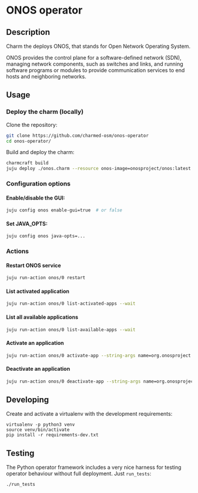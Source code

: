 # ONOS operator

## Description

Charm the deploys ONOS, that stands for Open Network Operating System.

ONOS provides the control plane for a software-defined network (SDN), managing network components, such as switches and links, and running software programs or modules to provide communication services to end hosts and neighboring networks.

## Usage

### Deploy the charm (locally)

Clone the repository:

```bash
git clone https://github.com/charmed-osm/onos-operator
cd onos-operator/
```

Build and deploy the charm:

```bash
charmcraft build
juju deploy ./onos.charm --resource onos-image=onosproject/onos:latest
```

### Configuration options

#### Enable/disable the GUI:

```bash
juju config onos enable-gui=true  # or false
```

#### Set JAVA_OPTS:

```bash
juju config onos java-opts=...
```

### Actions

#### Restart ONOS service

```bash
juju run-action onos/0 restart
```

#### List activated application

```bash
juju run-action onos/0 list-activated-apps --wait
```

#### List all available applications

```bash
juju run-action onos/0 list-available-apps --wait
```

#### Activate an application

```bash
juju run-action onos/0 activate-app --string-args name=org.onosproject.acl --wait
```

#### Deactivate an application

```bash
juju run-action onos/0 deactivate-app --string-args name=org.onosproject.acl --wait
```

## Developing

Create and activate a virtualenv with the development requirements:

    virtualenv -p python3 venv
    source venv/bin/activate
    pip install -r requirements-dev.txt

## Testing

The Python operator framework includes a very nice harness for testing
operator behaviour without full deployment. Just `run_tests`:

    ./run_tests
